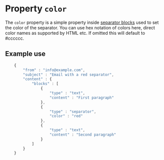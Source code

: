 # Property `color`

The `color` property is a simple property inside
[separator blocks](json/block-separator) used to 
set the color of the separator. You can use hex notation of colors here, direct 
color names as supported by HTML etc. If omitted this will default to #cccccc.

## Example use

```javascript
    {
        "from" : "info@example.com",
        "subject" : "Email with a red separator",
        "content" : {
            "blocks" : [ 
                {
                    "type" : "text",
                    "content" : "First paragraph"
                }, 
                {
                    "type" : "separator",
                    "color" : "red"
                }, 
                {
                    "type" : "text",
                    "content" : "Second paragraph"
                } 
            ]
        }
    }
```
